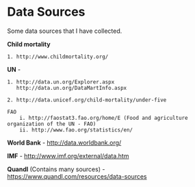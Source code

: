 # Data Sources

Some data sources that I have collected.

**Child mortality**
	
	1. http://www.childmortality.org/


**UN** -

	1. http://data.un.org/Explorer.aspx
	   http://data.un.org/DataMartInfo.aspx
	   	
	2. http://data.unicef.org/child-mortality/under-five
	
	FAO
		i. http://faostat3.fao.org/home/E (Food and agriculture organization of the UN - FAO)
		ii. http://www.fao.org/statistics/en/


**World Bank** - http://data.worldbank.org/

**IMF** - http://www.imf.org/external/data.htm

**Quandl** (Contains many sources) - https://www.quandl.com/resources/data-sources